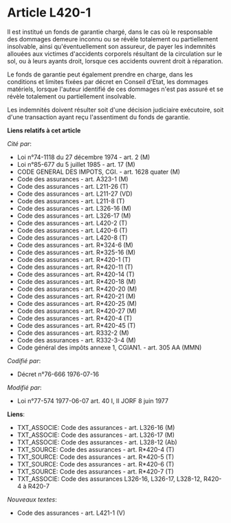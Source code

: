 # Article L420-1

Il est institué un fonds de garantie chargé, dans le cas où le responsable des dommages demeure inconnu ou se révèle
totalement ou partiellement insolvable, ainsi qu'éventuellement son assureur, de payer les indemnités allouées aux victimes
d'accidents corporels résultant de la circulation sur le sol, ou à leurs ayants droit, lorsque ces accidents ouvrent droit à
réparation.

Le fonds de garantie peut également prendre en charge, dans les conditions et limites fixées par décret en Conseil d'Etat,
les dommages matériels, lorsque l'auteur identifié de ces dommages n'est pas assuré et se révèle totalement ou partiellement
insolvable.

Les indemnités doivent résulter soit d'une décision judiciaire exécutoire, soit d'une transaction ayant reçu l'assentiment du
fonds de garantie.

**Liens relatifs à cet article**

_Cité par_:

  - Loi n°74-1118 du 27 décembre 1974 - art. 2 (M)
  - Loi n°85-677 du 5 juillet 1985 - art. 17 (M)
  - CODE GENERAL DES IMPOTS, CGI. - art. 1628 quater (M)
  - Code des assurances - art. A323-1 (M)
  - Code des assurances - art. L211-26 (T)
  - Code des assurances - art. L211-27 (VD)
  - Code des assurances - art. L211-8 (T)
  - Code des assurances - art. L326-16 (M)
  - Code des assurances - art. L326-17 (M)
  - Code des assurances - art. L420-2 (T)
  - Code des assurances - art. L420-6 (T)
  - Code des assurances - art. L420-8 (T)
  - Code des assurances - art. R*324-6 (M)
  - Code des assurances - art. R*325-16 (M)
  - Code des assurances - art. R*420-1 (T)
  - Code des assurances - art. R*420-11 (T)
  - Code des assurances - art. R*420-14 (T)
  - Code des assurances - art. R*420-18 (M)
  - Code des assurances - art. R*420-20 (M)
  - Code des assurances - art. R*420-21 (M)
  - Code des assurances - art. R*420-25 (M)
  - Code des assurances - art. R*420-27 (M)
  - Code des assurances - art. R*420-4 (T)
  - Code des assurances - art. R*420-45 (T)
  - Code des assurances - art. R332-2 (M)
  - Code des assurances - art. R332-3-4 (M)
  - Code général des impôts annexe 1, CGIAN1. - art. 305 AA (MMN)

_Codifié par_:

  - Décret n°76-666 1976-07-16

_Modifié par_:

  - Loi n°77-574 1977-06-07 art. 40 I, II JORF 8 juin 1977

**Liens**:

  - TXT_ASSOCIE: Code des assurances - art. L326-16 (M)
  - TXT_ASSOCIE: Code des assurances - art. L326-17 (M)
  - TXT_ASSOCIE: Code des assurances - art. L328-12 (Ab)
  - TXT_SOURCE: Code des assurances - art. R*420-4 (T)
  - TXT_SOURCE: Code des assurances - art. R*420-5 (T)
  - TXT_SOURCE: Code des assurances - art. R*420-6 (T)
  - TXT_SOURCE: Code des assurances - art. R*420-7 (T)
  - TXT_ASSOCIE: Code des assurances L326-16, L326-17, L328-12, R420-4 à R420-7

_Nouveaux textes_:

  - Code des assurances - art. L421-1 (V)
